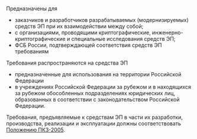 Предназначены для
- заказчиков и разработчиков разрабатываемых (модернизируемых) средств ЭП при их взаимодействии между собой;
- с организациями, проводящими криптографические, инженерно-криптографические и специальные исследования средств ЭП;
- ФСБ России, подтверждающей соответствия средств ЭП требованиям

Требования распространяются на средства ЭП
- предназначенные для использования на территории Российской Федерации
- в учреждениях Российской Федерации за рубежом и в находящихся за рубежом обособленных подразделениях юридических лиц, образованных в соответствии с законодательством Российской Федерации.

Требования, предъявляемые к средствам ЭП в части их разработки, производства, реализации и эксплуатации должны соответствовать [Положению ПКЗ-2005](https://base.garant.ru/187947/53f89421bbdaf741eb2d1ecc4ddb4c33/#block_1000).